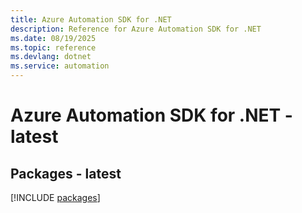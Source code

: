 ```yaml
---
title: Azure Automation SDK for .NET
description: Reference for Azure Automation SDK for .NET
ms.date: 08/19/2025
ms.topic: reference
ms.devlang: dotnet
ms.service: automation
---
```

# Azure Automation SDK for .NET - latest
## Packages - latest
[!INCLUDE [packages](automation-index.md)]